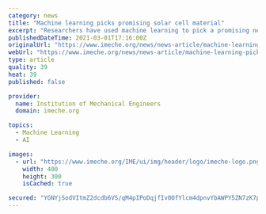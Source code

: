 ```yaml
---
category: news
title: "Machine learning picks promising solar cell material"
excerpt: "Researchers have used machine learning to pick a promising new polymer for use in photovoltaic devices, an advance they say could “lead to a revolution in the way functional materials are discovered”."
publishedDateTime: 2021-03-01T17:16:00Z
originalUrl: "https://www.imeche.org/news/news-article/machine-learning-picks-promising-solar-cell-material"
webUrl: "https://www.imeche.org/news/news-article/machine-learning-picks-promising-solar-cell-material"
type: article
quality: 39
heat: 39
published: false

provider:
  name: Institution of Mechanical Engineers
  domain: imeche.org

topics:
  - Machine Learning
  - AI

images:
  - url: "https://www.imeche.org/IME/ui/img/header/logo/imeche-logo.png"
    width: 400
    height: 300
    isCached: true

secured: "YGNYjSodVItmZ2dcdb6VS/qM4pIPoDqjfIv0OfYlcm4dpnvYbAWPY5ZN7zK7pij3QB0AalQImypRA/3im01M8GyBuPwa8HMe3w7juOV/iRE34ZGt+1qZZ4kjC3/nhcPS7KTwfCR/UCzGxUeNjrEQwuWl3dqYB++fzrR4Oc5fJNkPAyhkwXV6PegQ7QFRKHj0PjVUwT2hVmDoVCT9qmVaGMO1rXmqey1aioqDicsV32LVCUfGXXwhkxhjrd7TrMeITatiuCpy4vYaoPXamWtdRVogoGFCtP5BMJhxdniR70WRoJ0EXlAVohOVh1zWWUhT9i8dxHRdVl7FJsN8YouhznS4cV+RS79Q+t1wXGbMAq8=;CBty8NWA7My/X3+gETUUkg=="
---
```


